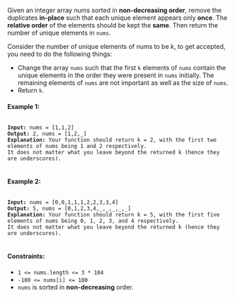 Given an integer array nums sorted in **non-decreasing order**, remove the duplicates **in-place** such that each unique element appears only **once**. The **relative order** of the elements should be kept the **same**. Then return the number of unique elements in `nums`.

Consider the number of unique elements of nums to be k, to get accepted, you need to do the following things:

- Change the array `nums` such that the first `k` elements of `nums` contain the unique elements in the order they were present in `nums` initially. The remaining elements of `nums` are not important as well as the size of `nums`.
- Return `k`.
 

#### Example 1:

<pre>
<code>
<b>Input:</b> nums = [1,1,2]
<b>Output:</b> 2, nums = [1,2,_]
<b>Explanation:</b> Your function should return k = 2, with the first two elements of nums being 1 and 2 respectively.
It does not matter what you leave beyond the returned k (hence they are underscores).
</code>
</pre>

#### Example 2:

<pre>
<code>
<b>Input:</b> nums = [0,0,1,1,1,2,2,3,3,4]
<b>Output:</b> 5, nums = [0,1,2,3,4,_,_,_,_,_]
<b>Explanation:</b> Your function should return k = 5, with the first five elements of nums being 0, 1, 2, 3, and 4 respectively.
It does not matter what you leave beyond the returned k (hence they are underscores).
</code>
</pre>
 

#### Constraints:

- `1 <= nums.length <= 3 * 104`
- `-100 <= nums[i] <= 100`
- `nums` is sorted in **non-decreasing** order.
